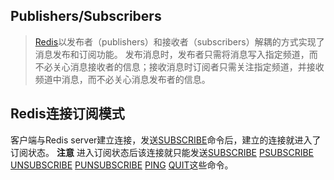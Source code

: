 ## Publishers/Subscribers

> [Redis][1]以发布者（publishers）和接收者（subscribers）解耦的方式实现了消息发布和订阅功能。
> 发布消息时，发布者只需将消息写入指定频道，而不必关心消息接收者的信息；接收消息时订阅者只需关注指定频道，并接收频道中消息，而不必关心消息发布者的信息。

## Redis连接订阅模式

客户端与Redis server建立连接，发送[SUBSCRIBE][2]命令后，建立的连接就进入了订阅状态。
**注意**
进入订阅状态后该连接就只能发送[SUBSCRIBE][2] [PSUBSCRIBE][3] [UNSUBSCRIBE][4] [PUNSUBSCRIBE][5] [PING][6] [QUIT][7]这些命令。

[1]:https://redis.io/topics/pubsub
[2]:https://redis.io/commands/subscribe
[3]:https://redis.io/commands/psubscribe
[4]:https://redis.io/commands/unsubscribe
[5]:https://redis.io/commands/punsubscribe
[6]:https://redis.io/commands/ping
[7]:https://redis.io/commands/quit
